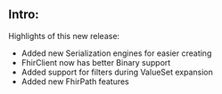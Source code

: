 ## Intro:

Highlights of this new release:

- Added new Serialization engines for easier creating
- FhirClient now has better Binary support
- Added support for filters during ValueSet expansion
- Added new FhirPath features